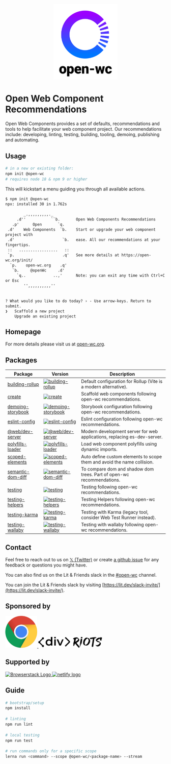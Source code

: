 <p align="center"><img src="https://github.com/open-wc/open-wc/blob/master/assets/images/logo.png" width="200" alt="Open-wc Logo" /></p>

# Open Web Component Recommendations

Open Web Components provides a set of defaults, recommendations and tools to help facilitate your web component project. Our recommendations include: developing, linting, testing, building, tooling, demoing, publishing and automating.

## Usage

```bash
# in a new or existing folder:
npm init @open-wc
# requires node 18 & npm 9 or higher
```

This will kickstart a menu guiding you through all available actions.

```
$ npm init @open-wc
npx: installed 30 in 1.762s

        _.,,,,,,,,,._
     .d''           ``b.       Open Web Components Recommendations
   .p'      Open       `q.
 .d'    Web Components  `b.    Start or upgrade your web component project with
 .d'                     `b.   ease. All our recommendations at your fingertips.
 ::   .................   ::
 `p.                     .q'   See more details at https://open-wc.org/init/
  `p.    open-wc.org    .q'
   `b.     @openWc     .d'
     `q..            ..,'      Note: you can exit any time with Ctrl+C or Esc
        '',,,,,,,,,,''


? What would you like to do today? › - Use arrow-keys. Return to submit.
❯   Scaffold a new project
    Upgrade an existing project
```

## Homepage

For more details please visit us at [open-wc.org](https://open-wc.org).

## Packages

| Package                                                                                     | Version                                                                                                                                       | Description                                                              |
| ------------------------------------------------------------------------------------------- | --------------------------------------------------------------------------------------------------------------------------------------------- | ------------------------------------------------------------------------ |
| [building-rollup](./packages/building-rollup)                                               | [![building-rollup](https://img.shields.io/npm/v/@open-wc/building-rollup.svg)](https://www.npmjs.com/package/@open-wc/building-rollup)       | Default configuration for Rollup (Vite is a modern alternative).         |
| [create](./packages/create)                                                                 | [![create](https://img.shields.io/npm/v/@open-wc/create.svg)](https://www.npmjs.com/package/@open-wc/create)                                  | Scaffold web components following open-wc recommendations.               |
| [demoing-storybook](./packages/demoing-storybook)                                           | [![demoing-storybook](https://img.shields.io/npm/v/@open-wc/demoing-storybook.svg)](https://www.npmjs.com/package/@open-wc/demoing-storybook) | Storybook configuration following open-wc recommendations.               |
| [eslint-config](./packages/eslint-config)                                                   | [![eslint-config](https://img.shields.io/npm/v/@open-wc/eslint-config.svg)](https://www.npmjs.com/package/@open-wc/eslint-config)             | Eslint configuration following open-wc recommendations.                  |
| [@web/dev-server](https://modern-web.dev/docs/dev-server/overview/)                                      | [![@web/dev-server](https://img.shields.io/npm/v/@web/dev-server.svg)](https://www.npmjs.com/package/@web/dev-server)            | Modern development server for web applications, replacing es-dev-server. |
| [polyfills-loader](./packages/polyfills-loader)                                             | [![polyfills-loader](https://img.shields.io/npm/v/@open-wc/polyfills-loader.svg)](https://www.npmjs.com/package/@open-wc/polyfills-loader)    | Load web component polyfills using dynamic imports.                      |
| [scoped-elements](./packages/scoped-elements)                                               | [![scoped-elements](https://img.shields.io/npm/v/@open-wc/scoped-elements.svg)](https://www.npmjs.com/package/@open-wc/scoped-elements)       | Auto define custom elements to scope them and avoid the name collision.  |
| [semantic-dom-diff](./packages/semantic-dom-diff)                                           | [![semantic-dom-diff](https://img.shields.io/npm/v/@open-wc/semantic-dom-diff.svg)](https://www.npmjs.com/package/@open-wc/semantic-dom-diff) | To compare dom and shadow dom trees. Part of open-wc recommendations.    |
| [testing](./packages/testing)                                                               | [![testing](https://img.shields.io/npm/v/@open-wc/testing.svg)](https://www.npmjs.com/package/@open-wc/testing)                               | Testing following open-wc recommendations.                               |
| [testing-helpers](./packages/testing-helpers)                                               | [![testing-helpers](https://img.shields.io/npm/v/@open-wc/testing-helpers.svg)](https://www.npmjs.com/package/@open-wc/testing-helpers)       | Testing Helpers following open-wc recommendations.                       |
| [testing-karma](./packages/testing-karma)                                                   | [![testing-karma](https://img.shields.io/npm/v/@open-wc/testing-karma.svg)](https://www.npmjs.com/package/@open-wc/testing-karma)             | Testing with Karma (legacy tool, consider Web Test Runner instead).      |
| [testing-wallaby](./packages/testing-wallaby)                                               | [![testing-wallaby](https://img.shields.io/npm/v/@open-wc/testing-wallaby.svg)](https://www.npmjs.com/package/@open-wc/testing-wallaby)       | Testing with wallaby following open-wc recommendations.                  |

## Contact

Feel free to reach out to us on [𝕏 (Twitter)](https://twitter.com/OpenWc) or create [a github issue](https://github.com/open-wc/open-wc/issues/new) for any feedback or questions you might have.

You can also find us on the Lit & Friends slack in the [#open-wc](https://lit-and-friends.slack.com/archives/CE6D9DN05) channel.

You can join the Lit & Friends slack by visiting [https://lit.dev/slack-invite/](https://lit.dev/slack-invite/).

## Sponsored by

<a href="https://google.com/chrome" style="border: none;" target="_blank" rel="noopener">
  <img src="https://github.com/open-wc/open-wc/blob/master/docs/_assets/supporters/chrome.svg" width="100" alt="Chrome's Web Framework & Tools Performance Fund Logo" />
</a>

<a href="https://divriots.com/" style="border: none;" target="_blank" rel="noopener">
  <img src="https://github.com/open-wc/open-wc/blob/master/docs/_assets/supporters/divriots-light.svg#gh-light-mode-only" width="200" alt="Divriots Logo" />
</a>

## Supported by

<a href="http://browserstack.com/" style="border: none;" target="_blank" rel="noopener">
  <img src="https://github.com/open-wc/open-wc/blob/master/assets/images/Browserstack-logo.svg" width="200" alt="Browserstack Logo" />
</a>

<a href="http://netlify.com/" style="border: none;" target="_blank" rel="noopener">
  <img src="https://www.netlify.com/v3/img/components/full-logo-light.svg" width="185" alt="netlify logo" />
</a>

## Guide

```bash
# bootstrap/setup
npm install

# linting
npm run lint

# local testing
npm run test

# run commands only for a specific scope
lerna run <command> --scope @open-wc/<package-name> --stream
```
